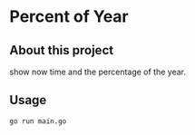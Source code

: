 # Percent of Year

## About this project
show now time and the percentage of the year.

## Usage

```
go run main.go
```

